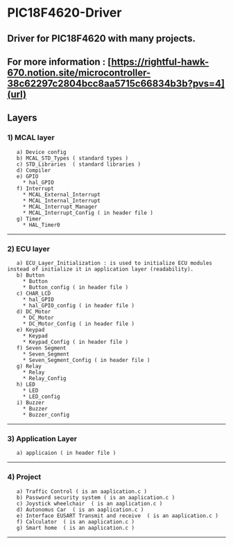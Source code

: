 # PIC18F4620-Driver
## Driver for PIC18F4620 with many projects. 
## For more information : [https://rightful-hawk-670.notion.site/microcontroller-38c62297c2804bcc8aa5715c66834b3b?pvs=4](url)
## Layers
  ### 1) __MCAL layer__
       a) Device config
       b) MCAL_STD_Types ( standard types )
       c) STD_Libraries  ( standard libraries )
       d) Compiler
       e) GPIO
         * hal_GPIO
       f) Interrupt
         * MCAL_External_Interrupt
         * MCAL_Internal_Interrupt
         * MCAL_Interrupt_Manager
         * MCAL_Interrupt_Config ( in header file )
       g) Timer
         * HAL_Timer0
     
-------------------------------------------------------------------------------------------------------------------------
  ### 2) __ECU layer__
       a) ECU_Layer_Initialization : is used to initialize ECU modules instead of initialize it in application layer (readability).
       b) Button
         * Button
         * Button_config ( in header file )
       c) CHAR_LCD
         * hal_GPIO
         * hal_GPIO_config ( in header file )
       d) DC_Motor
         * DC_Motor
         * DC_Motor_Config ( in header file )
       e) Keypad
         * Keypad
         * Keypad_Config ( in header file )
       f) Seven Segment
         * Seven_Segment
         * Seven_Segment_Config ( in header file )
       g) Relay
         * Relay
         * Relay_Config
       h) LED
         * LED
         * LED_config
       i) Buzzer
         * Buzzer
         * Buzzer_config
------------------------------------------------------------------------------------------------------------------------
 ### 3) __Application Layer__
       a) applicaion ( in header file )
------------------------------------------------------------------------------------------------------------------------
  ### 4) Project 
       a) Traffic Control ( is an aaplication.c ) 
       b) Password security system ( is an aaplication.c )
       c) Joystick wheelchair  ( is an aaplication.c )
       d) Autonomus Car  ( is an aaplication.c )
       e) Interface EUSART Transmit and receive  ( is an aaplication.c )
       f) Calculator  ( is an aaplication.c )
       g) Smart home  ( is an aaplication.c ) 
     
------------------------------------------------------------------------------------------------------------------------
